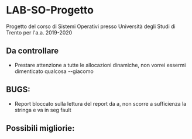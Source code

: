 # LAB-SO-Progetto
Progetto del corso di Sistemi Operativi presso Università degli Studi di Trento per l'a.a. 2019-2020

## Da controllare
* Prestare attenzione a tutte le allocazioni dinamiche, non vorrei essermi dimenticato qualcosa --giacomo

## BUGS:
* Report bloccato sulla lettura del report da a, non scorre a sufficienza la stringa e va in seg fault
## Possibili migliorie:

